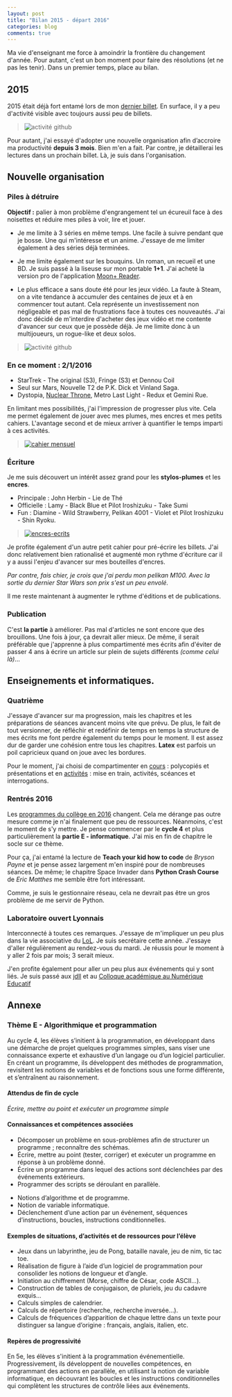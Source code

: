 ```yaml
---
layout: post
title: "Bilan 2015 - départ 2016"
categories: blog
comments: true
---
```


Ma vie d'enseignant me force à amoindrir la frontière du changement d'année. Pour autant, c'est un bon moment pour faire des résolutions (et ne pas les tenir). Dans un premier temps, place au bilan.

## 2015

2015 était déjà fort entamé lors de mon [dernier billet](https://github.com/homeostasie/bouquins/what-a-lovely-day/). En surface, il y a peu d'activité visible avec toujours aussi peu de billets.

>![activité github](https://github.com/homeostasie/bouquins/raw/master/_pics/blog/2016/activite.png)

Pour autant, j'ai essayé d'adopter une nouvelle organisation afin d’accroire ma productivité **depuis 3 mois**. Bien m'en a fait. Par contre, je détaillerai les lectures dans un prochain billet. Là, je suis dans l'organisation.


## Nouvelle organisation

### Piles à détruire

**Objectif :** palier à mon problème d'engrangement tel un écureuil face à des noisettes et réduire mes piles à voir, lire et jouer.

* Je me limite à 3 séries en même temps. Une facile à suivre pendant que je bosse. Une qui m'intéresse et un anime. J'essaye de me limiter également à des séries déjà terminées.

* Je me limite également sur les bouquins. Un roman, un recueil et une BD. Je suis passé à la liseuse sur mon portable **1+1**. J'ai acheté la version pro de l'application [Moon+ Reader](https://play.google.com/store/apps/details?id=com.flyersoft.moonreader).

* Le plus efficace a sans doute été pour les jeux vidéo. La faute à Steam, on a vite tendance à accumuler des centaines de jeux et à en commencer tout autant. Cela représente un investissement non négligeable et pas mal de frustrations face à toutes ces nouveautés. J'ai donc décidé de m'interdire d'acheter des jeux vidéo et me contente d'avancer sur ceux que je possède déjà. Je me limite donc à un multijoueurs, un rogue-like et deux solos. 

> ![activité github](https://github.com/homeostasie/bouquins/raw/master/_pics/blog/2016/jeu-steam.png)

### En ce moment : 2/1/2016

* StarTrek - The original (S3), Fringe (S3) et Dennou Coil
* Seul sur Mars, Nouvelle T2 de P.K. Dick et Vinland Saga.
* Dystopia, [Nuclear Throne](https://github.com/homeostasie/bouquins/Nuclear-Throne/), Metro Last Light - Redux et Gemini Rue.

En limitant mes possibilités, j'ai l'impression de progresser plus vite. Cela me permet également de jouer avec mes plumes, mes encres et mes petits cahiers. L'avantage second et de mieux arriver à quantifier le temps imparti à ces activités.

> [![cahier mensuel](https://github.com/homeostasie/bouquins/raw/master/_pics/blog/2016/e_cahier_P.jpg)](https://github.com/homeostasie/bouquins/raw/master/_pics/blog/2016/e_cahier.jpg)

### Écriture 

Je me suis découvert un intérêt assez grand pour les **stylos-plumes** et les **encres**.

* Principale : John Herbin - Lie de Thé
* Officielle : Lamy - Black Blue et Pilot Iroshizuku - Take Sumi
* Fun : Diamine - Wild Strawberry, Pelikan 4001 - Violet et Pilot Iroshizuku - Shin Ryoku.

> [![encres-ecrits](https://github.com/homeostasie/bouquins/raw/master/_pics/blog/2016/e_encres-ecrits_P.jpg)](https://github.com/homeostasie/bouquins/raw/master/_pics/blog/2016/e_encres-ecrits.jpg) 

Je profite également d'un autre petit cahier pour pré-écrire les billets. J'ai donc relativement bien rationalisé et augmenté mon rythme d'écriture car il y a aussi l'enjeu d'avancer sur mes bouteilles d'encres.

*Par contre, fais chier, je crois que j'ai perdu mon pelikan M100. Avec la sortie du dernier Star Wars son prix s'est un peu envolé.*

Il me reste maintenant à augmenter le rythme d'éditions et de publications.

### Publication

C'est **la partie** à améliorer. Pas mal d'articles ne sont encore que des brouillons. Une fois à jour, ça devrait aller mieux. De même, il serait préférable que j'apprenne à plus compartimenté mes écrits afin d'éviter de passer 4 ans à écrire un article sur plein de sujets différents *(comme celui là)*...

## Enseignements et informatiques.

### Quatrième

J'essaye d'avancer sur ma progression, mais les chapitres et les préparations de séances avancent moins vite que prévu. De plus, le fait de tout versionner, de réfléchir et redéfinir de temps en temps la structure de mes écrits me font perdre également du temps pour le moment. Il est assez dur de garder une cohésion entre tous les chapitres. **Latex** est parfois un poil capricieux quand on joue avec les bordures.

Pour le moment, j'ai choisi de compartimenter en [cours](https://github.com/homeostasie/4-cours) : polycopiés et présentations et en [activités](https://github.com/homeostasie/4-activite) : mise en train, activités, scéances et interrogations.

### Rentrés 2016

Les [programmes du collège en 2016](http://www.education.gouv.fr/pid285/bulletin_officiel.html?pid_bo=33400) changent. Cela me dérange pas outre mesure comme je n'ai finalement que peu de ressources. Néanmoins, c'est le moment de s'y mettre. Je pense commencer par le **cycle 4** et plus particulièrement la **partie E - informatique**. J'ai mis en fin de chapitre le socle sur ce thème.


Pour ça, j'ai entamé la lecture de **Teach your kid how to code** de *Bryson Payne* et je pense assez largement m'en inspiré pour de nombreuses séances. De même; le chapitre Space Invader dans **Python Crash Course** de *Eric Matthes* me semble être fort intéressant.

Comme, je suis le gestionnaire réseau, cela ne devrait pas être un gros problème de me servir de Python.

### Laboratoire ouvert Lyonnais

Interconnecté à toutes ces remarques. J'essaye de m'impliquer un peu plus dans la vie associative du [LoL](https://labolyon.fr/). Je suis secrétaire cette année. J'essaye d'aller régulièrement au rendez-vous du mardi. Je réussis pour le moment à y aller 2 fois par mois; 3 serait mieux. 

J'en profite également pour aller un peu plus aux événements qui y sont liés. Je suis passé aux [jdll](http://www.jdll.org/) et au [Colloque académique au Numérique Educatif](http://dane.ac-lyon.fr/spip/Colloque-Academique-sur-le?ticket=)


## Annexe

### Thème E - Algorithmique et programmation

Au cycle 4, les élèves s’initient à la programmation, en développant dans une démarche de projet quelques programmes simples, sans viser une connaissance experte et exhaustive d’un langage ou d’un logiciel particulier. En créant un programme, ils développent des méthodes de programmation, revisitent les notions de variables et de fonctions sous une forme différente, et s’entraînent au raisonnement.

#### Attendus de fin de cycle

*Écrire, mettre au point et exécuter un programme simple*

#### Connaissances et compétences associées

+ Décomposer un problème en sous-problèmes afin de structurer un programme ; reconnaître des schémas.
+ Écrire, mettre au point (tester, corriger) et exécuter un programme en réponse à un problème donné.
+ Écrire un programme dans lequel des actions sont déclenchées par des événements extérieurs.
+ Programmer des scripts se déroulant en parallèle.
 - Notions d’algorithme et de programme.
 - Notion de variable informatique.
 - Déclenchement d’une action par un événement, séquences d’instructions, boucles, instructions conditionnelles.

#### Exemples de situations, d’activités et de ressources pour l’élève

+ Jeux dans un labyrinthe, jeu de Pong, bataille navale, jeu de nim, tic tac toe.
+ Réalisation de figure à l’aide d’un logiciel de programmation pour consolider les notions de longueur et d’angle.
+ Initiation au chiffrement (Morse, chiffre de César, code ASCII…).
+ Construction de tables de conjugaison, de pluriels, jeu du cadavre exquis…
+ Calculs simples de calendrier.
+ Calculs de répertoire (recherche, recherche inversée…).
+ Calculs de fréquences d’apparition de chaque lettre dans un texte pour distinguer sa langue d’origine : français, anglais, italien, etc.

#### Repères de progressivité

En 5e, les élèves s'initient à la programmation événementielle. Progressivement, ils développent de nouvelles compétences, en programmant des actions en parallèle, en utilisant la notion de variable informatique, en découvrant les boucles et les instructions conditionnelles qui complètent les structures de contrôle liées aux événements.
